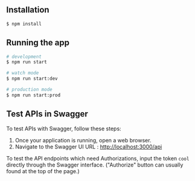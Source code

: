 ## Installation

```bash
$ npm install
```

## Running the app

```bash
# development
$ npm run start

# watch mode
$ npm run start:dev

# production mode
$ npm run start:prod
```
## Test APIs in Swagger
To test APIs with Swagger, follow these steps:

1. Once your application is running, open a web browser.
2. Navigate to the Swagger UI URL : [http://localhost:3000/api](http://localhost:3000/api)

To test the API endpoints which need Authorizations, input the token `cool` directly through the Swagger interface. ("Authorize" button can usually found at the top of the page.)